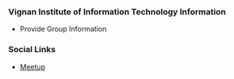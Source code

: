 ### Vignan Institute of Information Technology Information
* Provide Group Information

### Social Links
* [Meetup](#)


